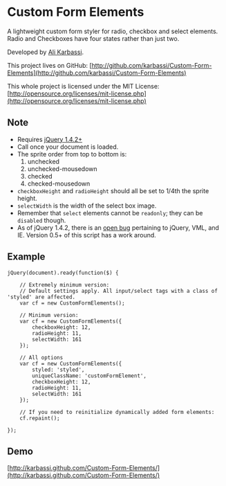 Custom Form Elements
====================

A lightweight custom form styler for radio, checkbox and select elements. Radio and Checkboxes have four states rather than just two.

Developed by [Ali Karbassi](http://karbassi.com).

This project lives on GitHub: [http://github.com/karbassi/Custom-Form-Elements](http://github.com/karbassi/Custom-Form-Elements)

This whole project is licensed under the MIT License: [http://opensource.org/licenses/mit-license.php](http://opensource.org/licenses/mit-license.php)

Note
-----

* Requires [jQuery 1.4.2+](http://jquery.com)
* Call once your document is loaded.
* The sprite order from top to bottom is:
  1. unchecked
  2. unchecked-mousedown
  3. checked
  4. checked-mousedown
* `checkboxHeight` and `radioHeight` should all be set to 1/4th the sprite height.
* `selectWidth` is the width of the select box image.
* Remember that `select` elements cannot be `readonly`; they can be `disabled` though.
* As of jQuery 1.4.2, there is an [open bug](http://dev.jquery.com/ticket/7071) pertaining to jQuery, VML, and IE. Version 0.5+ of this script has a work around.

Example
--------

    jQuery(document).ready(function($) {

        // Extremely minimum version:
        // Default settings apply. All input/select tags with a class of 'styled' are affected.
        var cf = new CustomFormElements();

        // Minimum version:
        var cf = new CustomFormElements({
            checkboxHeight: 12,
            radioHeight: 11,
            selectWidth: 161
        });

        // All options
        var cf = new CustomFormElements({
            styled: 'styled',
            uniqueClassName: 'customFormElement',
            checkboxHeight: 12,
            radioHeight: 11,
            selectWidth: 161
        });

        // If you need to reinitialize dynamically added form elements:
        cf.repaint();

    });

Demo
-----

[http://karbassi.github.com/Custom-Form-Elements/](http://karbassi.github.com/Custom-Form-Elements/)
